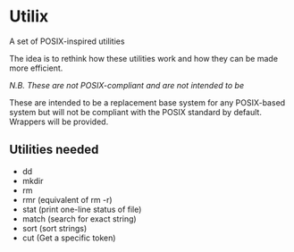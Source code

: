 Utilix
======

A set of POSIX-inspired utilities

The idea is to rethink how these utilities work and how they can be made more
efficient.

*N.B. These are not POSIX-compliant and are not intended to be*

These are intended to be a replacement base system for any POSIX-based system
but will not be compliant with the POSIX standard by default. Wrappers will
be provided. 

Utilities needed
----------------
* dd
* mkdir
* rm
* rmr (equivalent of rm -r)
* stat (print one-line status of file)
* match (search for exact string)
* sort (sort strings)
* cut (Get a specific token)
